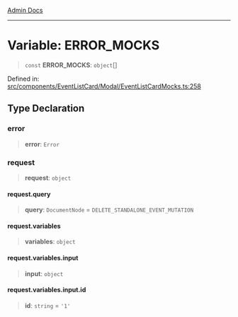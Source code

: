 [Admin Docs](/)

***

# Variable: ERROR\_MOCKS

> `const` **ERROR\_MOCKS**: `object`[]

Defined in: [src/components/EventListCard/Modal/EventListCardMocks.ts:258](https://github.com/PalisadoesFoundation/talawa-admin/blob/main/src/components/EventListCard/Modal/EventListCardMocks.ts#L258)

## Type Declaration

### error

> **error**: `Error`

### request

> **request**: `object`

#### request.query

> **query**: `DocumentNode` = `DELETE_STANDALONE_EVENT_MUTATION`

#### request.variables

> **variables**: `object`

#### request.variables.input

> **input**: `object`

#### request.variables.input.id

> **id**: `string` = `'1'`
